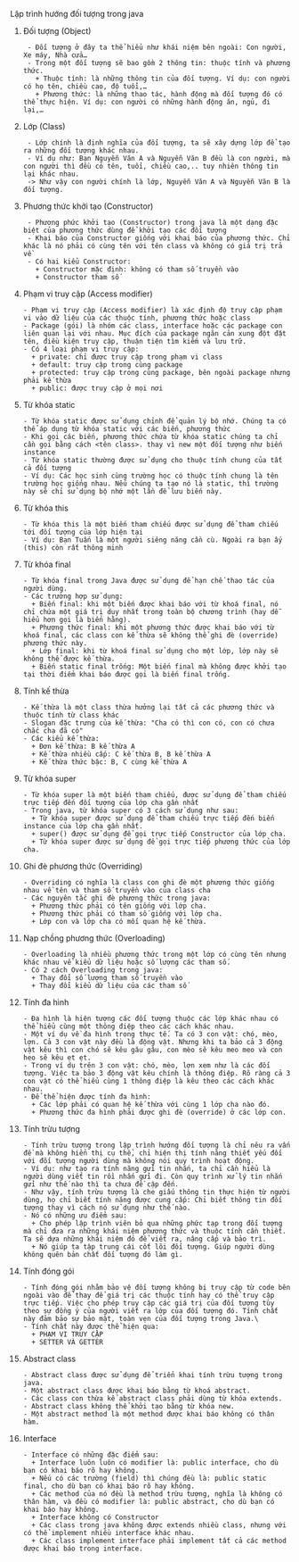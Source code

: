 Lập trình hướng đối tượng trong java

1. Đối tượng (Object)
             
        - Đối tượng ở đây ta thể hiểu như khái niệm bên ngoài: Con người, Xe máy, Nhà cửa…
        - Trong một đối tượng sẽ bao gồm 2 thông tin: thuộc tính và phương thức.
          + Thuộc tính: là những thông tin của đối tượng. Ví dụ: con người có họ tên, chiều cao, độ tuổi,…
          + Phương thức: là những thao tác, hành động mà đối tượng đó có thể thực hiện. Ví dụ: con người có những hành động ăn, ngủ, đi lại,…
2. Lớp (Class)
   
        - Lớp chính là định nghĩa của đối tượng, ta sẽ xây dựng lớp để tạo ra những đối tượng khác nhau. 
        - Ví dụ như: Bạn Nguyễn Văn A và Nguyễn Văn B đều là con người, mà con người thì đều có tên, tuổi, chiều cao,.. tuy nhiên thông tin lại khác nhau.
        -> Như vậy con người chính là lớp, Nguyễn Văn A và Nguyễn Văn B là đối tượng.
3. Phương thức khởi tạo (Constructor)

        - Phương phức khởi tạo (Constructor) trong java là một dạng đặc biệt của phương thức dùng để khởi tạo các đối tượng
        - Khai báo của Constructor giống với khai báo của phương thức. Chỉ khác là nó phải có cùng tên với tên class và không có giá trị trả về
        - Có hai kiểu Constructor: 
          + Constructor mặc định: không có tham số truyền vào
          + Constructor tham số
4. Phạm vi truy cập (Access modifier)

       - Phạm vi truy cập (Access modifier) là xác định độ truy cập phạm vi vào dữ liệu của các thuộc tính, phương thức hoặc class
       - Package (gói) là nhóm các class, interface hoặc các package con liên quan lại với nhau. Mục đích của package ngăn cản xung đột đặt tên, điều kiện truy cập, thuận tiện tìm kiếm và lưu trữ.
       - Có 4 loại phạm vi truy cập:
         + private: chỉ được truy cập trong phạm vi class
         + default: truy cập trong cùng package
         + protected: truy cập trong cùng package, bên ngoài package nhưng phải kế thừa
         + public: được truy cập ở mọi nơi
5. Từ khóa static
      
       - Từ khóa static được sử dụng chỉnh để quản lý bộ nhớ. Chúng ta có thể áp dụng từ khóa static với các biến, phương thức
       - Khi gọi các biến, phương thức chứa từ khóa static chúng ta chỉ cần gọi bằng cách <tên class>. thay vì new một đối tượng như biến instance
       - Từ khóa static thường được sử dụng cho thuộc tính chung của tất cả đối tượng 
       - Ví dụ: Các học sinh cùng trường học có thuộc tính chung là tên trường học giống nhau. Nếu chúng ta tạo nó là static, thì trường này sẽ chỉ sử dụng bộ nhớ một lần để lưu biến này.
6. Từ khóa this

       - Từ khóa this là một biến tham chiếu được sử dụng để tham chiếu tới đối tượng của lớp hiện tại
       - Ví dụ: Bạn Tuấn là một người siêng năng cần cù. Ngoài ra bạn ấy (this) còn rất thông minh 
7. Từ khóa final

       - Từ khóa final trong Java được sử dụng để hạn chế thao tác của người dùng.
       - Các trường hợp sử dụng:
         + Biến final: khi một biến được khai báo với từ khoá final, nó chỉ chứa một giá trị duy nhất trong toàn bộ chương trình (hay dễ hiểu hơn gọi là biến hằng).
         + Phương thức final: khi một phương thức được khai báo với từ khoá final, các class con kế thừa sẽ không thể ghi đè (override) phương thức này.
         + Lớp final: khi từ khoá final sử dụng cho một lớp, lớp này sẽ không thể được kế thừa.
         + Biến static final trống: Một biến final mà không được khởi tạo tại thời điểm khai báo được gọi là biến final trống.
8. Tính kế thừa
      
       - Kế thừa là một class thừa hưởng lại tất cả các phương thức và thuộc tính từ class khác
       - Slogan đặc trưng của kế thừa: "Cha có thì con có, con có chưa chắc cha đã có"
       - Các kiểu kế thừa:
         + Đơn kế thừa: B kế thừa A
         + Kế thừa nhiều cấp: C kế thừa B, B kế thừa A
         + Kế thừa thức bậc: B, C cùng kế thừa A
9. Từ khóa super
 
       - Từ khóa super là một biến tham chiếu, được sử dụng để tham chiếu trực tiếp đến đối tượng của lớp cha gần nhất
       - Trong java, từ khóa super có 3 cách sử dụng như sau:
         + Từ khóa super được sử dụng để tham chiếu trực tiếp đến biến instance của lớp cha gần nhất.
         + super() được sử dụng để gọi trực tiếp Constructor của lớp cha.
         + Từ khóa super được sử dụng để gọi trực tiếp phương thức của lớp cha.
10. Ghi đè phương thức (Overriding)
        
        - Overriding có nghĩa là class con ghi đè một phương thức giống nhau về tên và tham số truyền vào của class cha
        - Các nguyên tắc ghi đè phương thức trong java:
          + Phương thức phải có tên giống với lớp cha.
          + Phương thức phải có tham số giống với lớp cha.
          + Lớp con và lớp cha có mối quan hệ kế thừa.
11. Nạp chồng phương thức (Overloading)

        - Overloading là nhiều phương thức trong một lớp có cùng tên nhưng khác nhau về kiểu dữ liệu hoặc số lượng các tham số.
        - Có 2 cách Overloading trong java:
          + Thay đổi số lượng tham số truyền vào
          + Thay đổi kiểu dữ liệu của các tham số 
12. Tính đa hình

        - Đa hình là hiện tượng các đối tượng thuộc các lớp khác nhau có thể hiểu cùng một thông điệp theo các cách khác nhau.
        - Một ví dụ về đa hình trong thực tế. Ta có 3 con vật: chó, mèo, lợn. Cả 3 con vật này đều là động vật. Nhưng khi ta bảo cả 3 động vật kêu thì con chó sẽ kêu gâu gâu, con mèo sẽ kêu meo meo và con heo sẽ kêu ẹt ẹt.
        - Trong ví dụ trên 3 con vật: chó, mèo, lợn xem như là các đối tượng. Việc ta bảo 3 động vật kêu chính là thông điệp. Rõ ràng cả 3 con vật có thể hiểu cùng 1 thông điệp là kêu theo các cách khác nhau.
        - Để thể hiện được tính đa hình:
          + Các lớp phải có quan hệ kế thừa với cùng 1 lớp cha nào đó.
          + Phương thức đa hình phải được ghi đè (override) ở các lớp con.
13. Tính trừu tượng

        - Tính trừu tượng trong lập trình hướng đối tượng là chỉ nêu ra vấn đề mà không hiển thị cụ thể, chỉ hiện thị tính năng thiết yếu đối với đối tượng người dùng mà không nói quy trình hoạt động. 
        - Ví dụ: như tạo ra tính năng gửi tin nhắn, ta chỉ cần hiểu là người dùng viết tin rồi nhấn gửi đi. Còn quy trình xử lý tin nhắn gửi như thế nào thì ta chưa đề cập đến.
        - Như vậy, tính trừu tượng là che giấu thông tin thực hiện từ người dùng, họ chỉ biết tính năng được cung cấp: Chỉ biết thông tin đối tượng thay vì cách nó sử dụng như thế nào. 
        - Nó có những ưu điểm sau:
          + Cho phép lập trình viên bỏ qua những phức tạp trong đối tượng mà chỉ đưa ra những khái niệm phương thức và thuộc tính cần thiết. Ta sẽ dựa những khái niệm đó để viết ra, nâng cấp và bảo trì.
          + Nó giúp ta tập trung cái cốt lõi đối tượng. Giúp người dùng không quên bản chất đối tượng đó làm gì. 
14. Tính đóng gói

        - Tính đóng gói nhằm bảo vệ đối tượng không bị truy cập từ code bên ngoài vào để thay để giá trị các thuộc tính hay có thể truy cập trực tiếp. Việc cho phép truy cập các giá trị của đối tượng tùy theo sự đồng ý của người viết ra lớp của đối tượng đó. Tính chất này đảm bảo sự bảo mật, toàn vẹn của đối tượng trong Java.\
        - Tính chất này được thể hiện qua:
          + PHẠM VI TRUY CẬP
          + SETTER VÀ GETTER
15. Abstract class

        - Abstract class được sử dụng để triển khai tính trừu tượng trong java.
        - Một abstract class được khai báo bằng từ khoá abstract.
        - Các class con thừa kế abstract class phải dùng từ khóa extends.
        - Abstract class không thể khởi tạo bằng từ khóa new.
        - Một abstract method là một method được khai báo không có thân hàm.
16. Interface

        - Interface có những đặc điểm sau:
          + Interface luôn luôn có modifier là: public interface, cho dù bạn có khai báo rõ hay không.
          + Nếu có các trường (field) thì chúng đều là: public static final, cho dù bạn có khai báo rõ hay không.
          + Các method của nó đều là method trừu tượng, nghĩa là không có thân hàm, và đều có modifier là: public abstract, cho dù bạn có khai báo hay không.
          + Interface không có Constructor
          + Các class trong java không được extends nhiều class, nhưng với có thể implement nhiều interface khác nhau.
          + Các class implement interface phải implement tất cả các method được khai báo trong interface.
